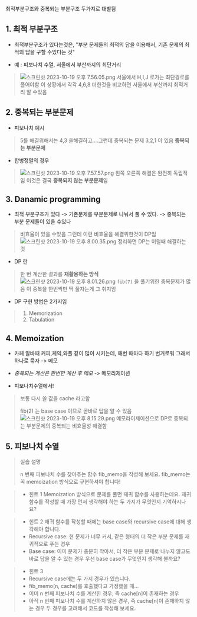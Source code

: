 최적부분구조와 중복되는 부분구조 두가지로 대별됨

## 1. 최적 부분구조

- 최적부분구조가 있다는것은, "부분 문제들의 최적의 답을 이용해서, 기존 문제의 최적의 답을 구할 수있다는 것"


- 예 : 피보나치 수열, 서울에서 부산까지의 최단거리
> ![스크린샷 2023-10-19 오후 7.56.05.png](![image](https://github.com/Mo-bile/python_Algorithm/assets/91646814/8a308dab-435b-46e8-941d-84186226374c))
> 서울에서 H,I,J 로가는 최단경로를 풀어야함
> 이 상황에서 각각 4,6,8 더한것을 비교하면 서울에서 부산까지 최적거리 알 수있음


## 2. 중복되는 부분문제

- 피보나치 예시
> 5를 해결위해서는 4,3 을해결하고....그런데 중복되는 문제 3,2,1 이 있음 
> **중복되는 부분문제**


- 합병정렬의 경우
> ![스크린샷 2023-10-19 오후 7.57.57.png](..%2F..%2F..%2F..%2F..%2F..%2F..%2Fvar%2Ffolders%2Fty%2Fy6_xq5fs3wng_7n74vfny27m0000gn%2FT%2FTemporaryItems%2FNSIRD_screencaptureui_aBYBj6%2F%EC%8A%A4%ED%81%AC%EB%A6%B0%EC%83%B7%202023-10-19%20%EC%98%A4%ED%9B%84%207.57.57.png)
> 왼쪽 오른쪽 해결은 완전히 독립적임
> 이것은 결국 **중복되지 않는 부분문제**임

## 3. Danamic programming

- 최적 부분구조가 있다 -> 기존문제를 부분문제로 나눠서 풀 수 있다. -> 중복되는 부분 문제들이 있을 수있다
> 비효율이 있을 수있음 
> 그런데 이런 비효율을 해결위한것이 DP임
> ![스크린샷 2023-10-19 오후 8.00.35.png](..%2F..%2F..%2F..%2F..%2F..%2F..%2Fvar%2Ffolders%2Fty%2Fy6_xq5fs3wng_7n74vfny27m0000gn%2FT%2FTemporaryItems%2FNSIRD_screencaptureui_4biFX7%2F%EC%8A%A4%ED%81%AC%EB%A6%B0%EC%83%B7%202023-10-19%20%EC%98%A4%ED%9B%84%208.00.35.png)
> 정리하면 DP는 이럴때 해결하는 것

- DP 란
> 한 번 계산한 결과를 **재활용하는 방식**
> ![스크린샷 2023-10-19 오후 8.01.26.png](..%2F..%2F..%2F..%2F..%2F..%2F..%2Fvar%2Ffolders%2Fty%2Fy6_xq5fs3wng_7n74vfny27m0000gn%2FT%2FTemporaryItems%2FNSIRD_screencaptureui_UxCGQa%2F%EC%8A%A4%ED%81%AC%EB%A6%B0%EC%83%B7%202023-10-19%20%EC%98%A4%ED%9B%84%208.01.26.png)
> ```fib(7)``` 을 풀기위한 중복문제가 많음
> 이 중복을 한번씩만 딱 풀자는게 그 취지임 

- DP 구현 방법은 2가지임
> 1. Memorization
> 2. Tabulation

## 4. Memoization

- 카페 알바때 커피,케익,와플 같이 많이 시키는데, 매번 때마다 하기 번거로워 그래서 하나로 묶자 -> 메모
- *중복되는 계산은 한번만 계산 후 메모* -> 메모리제이션

- 피보나치수열에서!
> 보통 다시 쓸 값을 cache 라고함
> 
> fib(2) 는 base case 이므로 곧바로 답을 알 수 있음
> ![스크린샷 2023-10-19 오후 8.15.29.png](..%2F..%2F..%2F..%2F..%2F..%2F..%2Fvar%2Ffolders%2Fty%2Fy6_xq5fs3wng_7n74vfny27m0000gn%2FT%2FTemporaryItems%2FNSIRD_screencaptureui_B9wWPu%2F%EC%8A%A4%ED%81%AC%EB%A6%B0%EC%83%B7%202023-10-19%20%EC%98%A4%ED%9B%84%208.15.29.png)
> 메모라이제이션으로 DP로 중복되는 부분문제의 중복되는 비효율성 해결함


## 5. 피보나치 수열
> 실습 설명
> 
> 
> n 번째 피보나치 수를 찾아주는 함수 fib_memo을 작성해 보세요.
> fib_memo는 꼭 memoization 방식으로 구현하셔야 합니다!
> 

> - 힌트 1
> Memoization 방식으로 문제를 풀면 재귀 함수를 사용하는데요. 재귀 함수를 작성할 때 가장 먼저 생각해야 하는 두 가지가 무엇인지 기억하시나요?

> - 힌트 2
> 재귀 함수를 작성할 때에는 base case와 recursive case에 대해 생각해야 합니다.
> - Recursive case: 현 문제가 너무 커서, 같은 형태의 더 작은 부분 문제를 재귀적으로 푸는 경우
> - Base case: 이미 문제가 충분히 작아서, 더 작은 부분 문제로 나누지 않고도 바로 답을 알 수 있는 경우
우선 base case가 무엇인지 생각해 볼까요?


> - 힌트 3
> - Recursive case에는 두 가지 경우가 있습니다.
> - fib_memo(n, cache)를 호출했다고 가정했을 때…
> - 이미 n 번째 피보나치 수를 계산한 경우, 즉 cache[n]이 존재하는 경우
> - 아직 n 번째 피보나치 수를 계산하지 않은 경우, 즉 cache[n]이 존재하지 않는 경우
두 경우를 고려해서 코드를 작성해 보세요.







